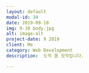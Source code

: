 ```yaml
---
layout: default
modal-id: 34
date: 2019-09-10
img: 9-10 body.jpg
alt: image-alt
project-date: 9 2019
client: Me
category: Web Development
description:  도적 몸 모작입니다.

---
```


